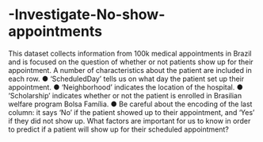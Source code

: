 # -Investigate-No-show-appointments
This dataset collects information from 100k medical appointments in
Brazil and is focused on the question of whether or not patients show up
for their appointment. A number of characteristics about the patient are
included in each row.
● ‘ScheduledDay’ tells us on what day the patient set up their appointment.
● ‘Neighborhood’ indicates the location of the hospital.
● ‘Scholarship’ indicates whether or not the patient is enrolled in Brasilian welfare program Bolsa Família.
● Be careful about the encoding of the last column: it says ‘No’ if
the patient showed up to their appointment, and ‘Yes’ if they did not show up.
What factors are important for us to
know in order to predict if a patient will show up for their scheduled appointment?
